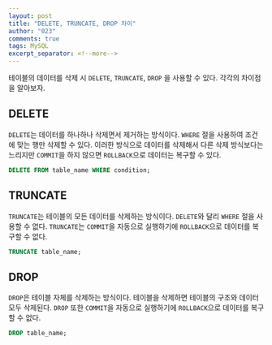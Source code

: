 ```yaml
---
layout: post
title: "DELETE, TRUNCATE, DROP 차이"
author: "023"
comments: true
tags: MySQL
excerpt_separator: <!--more-->
---
```


테이블의 데이터를 삭제 시 `DELETE`, `TRUNCATE`, `DROP` 을 사용할 수 있다. 각각의 차이점을 알아보자.

## DELETE
`DELETE`는 데이터를 하나하나 삭제면서 제거하는 방식이다.
`WHERE` 절을 사용하여 조건에 맞는 행만 삭제할 수 있다.
이러한 방식으로 데이터를 삭제해서 다른 삭제 방식보다는 느리지만 `COMMIT`을 하지 않으면 `ROLLBACK`으로 데이터는 복구할 수 있다.

```sql
DELETE FROM table_name WHERE condition;
```

## TRUNCATE

`TRUNCATE`는 테이블의 모든 데이터를 삭제하는 방식이다.
`DELETE`와 달리 `WHERE` 절을 사용할 수 없다.
`TRUNCATE`는 `COMMIT`을 자동으로 실행하기에  `ROLLBACK`으로 데이터를 복구할 수 없다.

```sql
TRUNCATE table_name;
```

## DROP

`DROP`은 테이블 자체를 삭제하는 방식이다.
테이블을 삭제하면 테이블의 구조와 데이터 모두 삭제된다.
`DROP` 또한 `COMMIT`을 자동으로 실행하기에 `ROLLBACK`으로 데이터를 복구할 수 없다.

```sql
DROP table_name;
```

[//]: # (SELECT FOR UPDATE 가 배타락인지)
